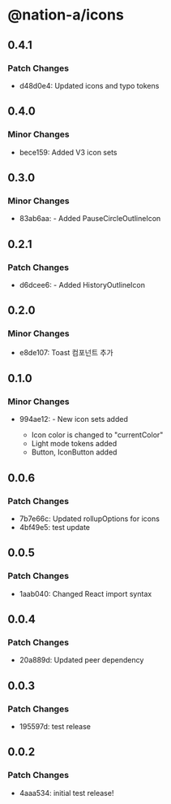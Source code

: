 # @nation-a/icons

## 0.4.1

### Patch Changes

- d48d0e4: Updated icons and typo tokens

## 0.4.0

### Minor Changes

- bece159: Added V3 icon sets

## 0.3.0

### Minor Changes

- 83ab6aa: - Added PauseCircleOutlineIcon

## 0.2.1

### Patch Changes

- d6dcee6: - Added HistoryOutlineIcon

## 0.2.0

### Minor Changes

- e8de107: Toast 컴포넌트 추가

## 0.1.0

### Minor Changes

- 994ae12: - New icon sets added

  - Icon color is changed to "currentColor"
  - Light mode tokens added
  - Button, IconButton added

## 0.0.6

### Patch Changes

- 7b7e66c: Updated rollupOptions for icons
- 4bf49e5: test update

## 0.0.5

### Patch Changes

- 1aab040: Changed React import syntax

## 0.0.4

### Patch Changes

- 20a889d: Updated peer dependency

## 0.0.3

### Patch Changes

- 195597d: test release

## 0.0.2

### Patch Changes

- 4aaa534: initial test release!
